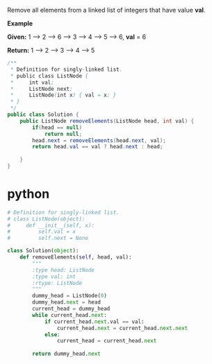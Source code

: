 Remove all elements from a linked list of integers that have value **val**.

**Example**

**Given:** 1 --> 2 --> 6 --> 3 --> 4 --> 5 --> 6, **val** = 6

**Return:** 1 --> 2 --> 3 --> 4 --> 5


```java
/**
 * Definition for singly-linked list.
 * public class ListNode {
 *     int val;
 *     ListNode next;
 *     ListNode(int x) { val = x; }
 * }
 */
public class Solution {
    public ListNode removeElements(ListNode head, int val) {
        if(head == null)
            return null;
        head.next = removeElements(head.next, val);
        return head.val == val ? head.next : head;
            
    }
}
```
# python
```python
# Definition for singly-linked list.
# class ListNode(object):
#     def __init__(self, x):
#         self.val = x
#         self.next = None

class Solution(object):
    def removeElements(self, head, val):
        """
        :type head: ListNode
        :type val: int
        :rtype: ListNode
        """
        dummy_head = ListNode(0)
        dummy_head.next = head
        current_head = dummy_head
        while current_head.next:
            if current_head.next.val == val:
                current_head.next = current_head.next.next
            else:
                current_head = current_head.next
                
        return dummy_head.next
```
